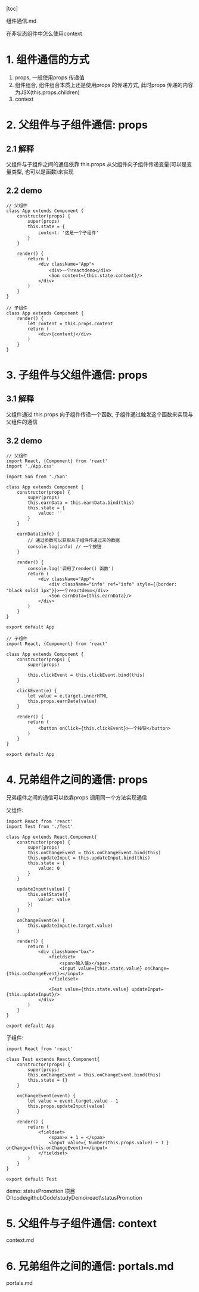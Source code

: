 [toc]

组件通信.md

在非状态组件中怎么使用context

# 1. 组件通信的方式
1. props, 一般使用props 传递值
2. 组件组合, 组件组合本质上还是使用props 的传递方式, 此时props 传递的内容为JSX(this.props.children)
3. context

# 2. 父组件与子组件通信: props
## 2.1 解释
父组件与子组件之间的通信依靠 this.props 从父组件向子组件传递变量(可以是变量类型, 也可以是函数)来实现

## 2.2 demo
```
// 父组件
class App extends Component {
    constructor(props) {
        super(props)
        this.state = {
            content: '这是一个子组件'
        }
    }

    render() {
        return (
            <div className="App">
                <div>一个reactdemo</div>
                <Son content={this.state.content}/>
            </div>
        )
    }
}
```

```
// 子组件
class App extends Component {
    render() {
        let content = this.props.content
        return (
            <div>{content}</div>
        )
    }
}
```

# 3. 子组件与父组件通信: props
## 3.1 解释
父组件通过 this.props 向子组件传递一个函数, 子组件通过触发这个函数来实现与父组件的通信

## 3.2 demo
```
// 父组件
import React, {Component} from 'react'
import './App.css'

import Son from './Son'

class App extends Component {
    constructor(props) {
        super(props)
        this.earnData = this.earnData.bind(this)
        this.state = {
            value: ''
        }
    }

    earnData(info) {
        // 通过参数可以获取从子组件传递过来的数据
        console.log(info) // 一个按钮
    }

    render() {
        console.log('调用了render() 函数')
        return (
            <div className="App">
                <div className="info" ref="info" style={{border: "black solid 1px"}}>一个reactdemo</div>
                <Son earnData={this.earnData}/>
            </div>
        )
    }
}

export default App

```

```
// 子组件
import React, {Component} from 'react'

class App extends Component {
    constructor(props) {
        super(props)

        this.clickEvent = this.clickEvent.bind(this)
    }

    clickEvent(e) {
        let value = e.target.innerHTML
        this.props.earnData(value)
    }

    render() {
        return (
            <button onClick={this.clickEvent}>一个按钮</button>
        )
    }
}

export default App

```

# 4. 兄弟组件之间的通信: props
兄弟组件之间的通信可以依靠props 调用同一个方法实现通信

父组件:
```
import React from 'react'
import Test from './Test'

class App extends React.Component{
    constructor(props) {
        super(props)
        this.onChangeEvent = this.onChangeEvent.bind(this)
        this.updateInput = this.updateInput.bind(this)
        this.state = {
            value: 0
        }
    }

    updateInput(value) {
        this.setState({
            value: value
        })
    }

    onChangeEvent(e) {
        this.updateInput(e.target.value)
    }

    render() {
        return (
            <div className="box">
                <fieldset>
                    <span>输入值x</span>
                    <input value={this.state.value} onChange={this.onChangeEvent}></input>
                </fieldset>

                <Test value={this.state.value} updateInput={this.updateInput}/>
            </div>
        )
    }
}

export default App
```

子组件:
```
import React from 'react'

class Test extends React.Component{
    constructor(props) {
        super(props)
        this.onChangeEvent = this.onChangeEvent.bind(this)
        this.state = {}
    }

    onChangeEvent(event) {
        let value = event.target.value - 1
        this.props.updateInput(value)
    }

    render() {
        return (
            <fieldset>
                <span>x + 1 = </span>
                <input value={ Number(this.props.value) + 1 } onChange={this.onChangeEvent}></input>
            </fieldset>
        )
    }
}

export default Test
```

demo: 
statusPromotion 项目
D:\code\githubCode\studyDemo\react\statusPromotion

# 5. 父组件与子组件通信: context
context.md

# 6. 兄弟组件之间的通信: portals.md
portals.md
